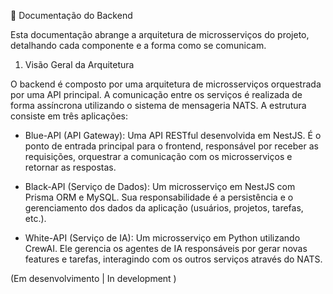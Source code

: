 📄 Documentação do Backend

Esta documentação abrange a arquitetura de microsserviços do projeto, detalhando cada componente e a forma como se comunicam.

1. Visão Geral da Arquitetura

O backend é composto por uma arquitetura de microsserviços orquestrada por uma API principal. A comunicação entre os serviços é realizada de forma assíncrona utilizando o sistema de mensageria NATS.
A estrutura consiste em três aplicações:

 - Blue-API (API Gateway): Uma API RESTful desenvolvida em NestJS. É o ponto de entrada principal para o frontend, responsável por receber as requisições, orquestrar a comunicação com os microsserviços e retornar as respostas.
  
 - Black-API (Serviço de Dados): Um microsserviço em NestJS com Prisma ORM e MySQL. Sua responsabilidade é a persistência e o gerenciamento dos dados da aplicação (usuários, projetos, tarefas, etc.).
  
 - White-API (Serviço de IA): Um microsserviço em Python utilizando CrewAI. Ele gerencia os agentes de IA responsáveis por gerar novas features e tarefas, interagindo com os outros serviços através do NATS.

(Em desenvolvimento | In development )
